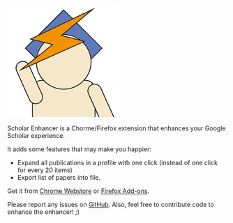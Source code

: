 ![Image](/chrome/icons/icon256.png)

Scholar Enhancer is a Chorme/Firefox extension that enhances your Google Scholar experience. 

It adds some features that may make you happier:
- Expand all publications in a profile with one click (instead of one click for every 20 items)
- Export list of papers into file.

Get it from [Chrome Webstore](https://chrome.google.com/webstore/detail/scholarenhancer/nddafijbmgolhdgmpedfpadenjlemdlc) or [Firefox Add-ons](https://addons.mozilla.org/en-US/firefox/addon/scholarenhancer/).

Please report any issues on [GitHub](https://github.com/ScholarEnhancer/ScholarEnhancer).
Also, feel free to contribute code to enhance the enhancer! ;)
